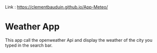 Link : https://clementbauduin.github.io/App-Meteo/

# Weather App

This app call the openweather Api and display the weather of the city you typed in the search bar.
